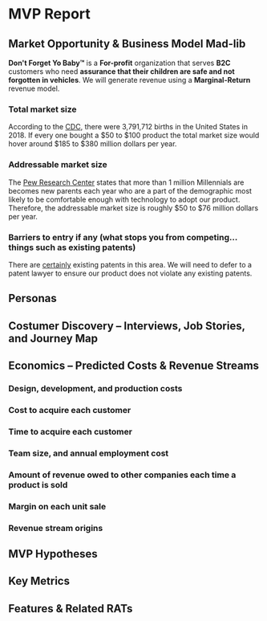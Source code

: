 # MVP Report

## Market Opportunity & Business Model Mad-lib

**Don't Forget Yo Baby™** is a **For-profit** organization that serves **B2C** customers who need **assurance that their children are safe and not forgotten in vehicles**. We will generate revenue using a **Marginal-Return** revenue model.

### Total market size

According to the [CDC](https://www.cdc.gov/nchs/fastats/births.htm), there were 3,791,712 births in the United States in 2018. If every one bought a $50 to $100 product the total market size would hover around $185 to $380 million dollars per year.

### Addressable market size

The [Pew Research Center](https://www.pewresearch.org/fact-tank/2018/05/04/more-than-a-million-millennials-are-becoming-moms-each-year/) states that more than 1 million Millennials are becomes new parents each year who are a part of the demographic most likely to be comfortable enough with technology to adopt our product. Therefore, the addressable market size is roughly $50 to $76 million dollars per year.

### Barriers to entry if any (what stops you from competing... things such as existing patents)

There are [certainly](https://patents.google.com/?q=child+car+alarm&oq=child+car+alarm) existing patents in this area. We will need to defer to a patent lawyer to ensure our product does not violate any existing patents.

## Personas

## Costumer Discovery – Interviews, Job Stories, and Journey Map

## Economics – Predicted Costs & Revenue Streams

### Design, development, and production costs

### Cost to acquire each customer

### Time to acquire each customer

### Team size, and annual employment cost

### Amount of revenue owed to other companies each time a product is sold

### Margin on each unit sale

### Revenue stream origins

## MVP Hypotheses

## Key Metrics

## Features & Related RATs
